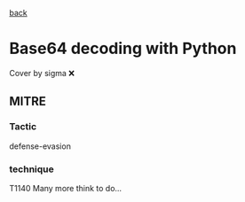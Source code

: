 [back](../index.md)
# Base64 decoding with Python
Cover by sigma :x: 
## MITRE
### Tactic
defense-evasion
### technique
T1140
Many more think to do...